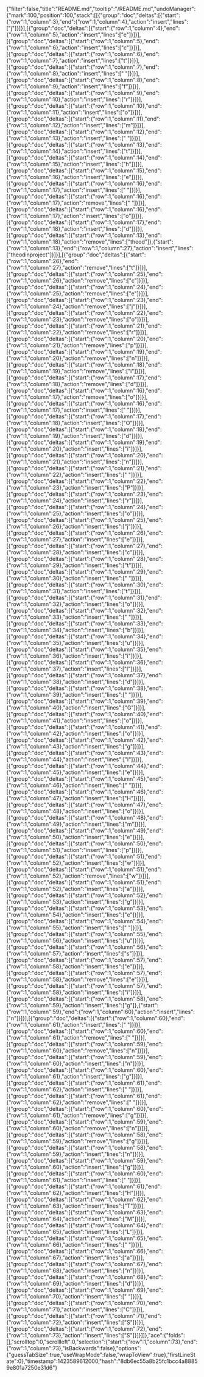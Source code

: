 {"filter":false,"title":"README.md","tooltip":"/README.md","undoManager":{"mark":100,"position":100,"stack":[[{"group":"doc","deltas":[{"start":{"row":1,"column":3},"end":{"row":1,"column":4},"action":"insert","lines":["j"]}]}],[{"group":"doc","deltas":[{"start":{"row":1,"column":4},"end":{"row":1,"column":5},"action":"insert","lines":["e"]}]}],[{"group":"doc","deltas":[{"start":{"row":1,"column":5},"end":{"row":1,"column":6},"action":"insert","lines":["c"]}]}],[{"group":"doc","deltas":[{"start":{"row":1,"column":6},"end":{"row":1,"column":7},"action":"insert","lines":["t"]}]}],[{"group":"doc","deltas":[{"start":{"row":1,"column":7},"end":{"row":1,"column":8},"action":"insert","lines":[" "]}]}],[{"group":"doc","deltas":[{"start":{"row":1,"column":8},"end":{"row":1,"column":9},"action":"insert","lines":["f"]}]}],[{"group":"doc","deltas":[{"start":{"row":1,"column":9},"end":{"row":1,"column":10},"action":"insert","lines":["r"]}]}],[{"group":"doc","deltas":[{"start":{"row":1,"column":10},"end":{"row":1,"column":11},"action":"insert","lines":["o"]}]}],[{"group":"doc","deltas":[{"start":{"row":1,"column":11},"end":{"row":1,"column":12},"action":"insert","lines":["m"]}]}],[{"group":"doc","deltas":[{"start":{"row":1,"column":12},"end":{"row":1,"column":13},"action":"insert","lines":[" "]}]}],[{"group":"doc","deltas":[{"start":{"row":1,"column":13},"end":{"row":1,"column":14},"action":"insert","lines":["t"]}]}],[{"group":"doc","deltas":[{"start":{"row":1,"column":14},"end":{"row":1,"column":15},"action":"insert","lines":["h"]}]}],[{"group":"doc","deltas":[{"start":{"row":1,"column":15},"end":{"row":1,"column":16},"action":"insert","lines":["e"]}]}],[{"group":"doc","deltas":[{"start":{"row":1,"column":16},"end":{"row":1,"column":17},"action":"insert","lines":[" "]}]}],[{"group":"doc","deltas":[{"start":{"row":1,"column":16},"end":{"row":1,"column":17},"action":"remove","lines":[" "]}]}],[{"group":"doc","deltas":[{"start":{"row":1,"column":16},"end":{"row":1,"column":17},"action":"insert","lines":["o"]}]}],[{"group":"doc","deltas":[{"start":{"row":1,"column":17},"end":{"row":1,"column":18},"action":"insert","lines":["d"]}]}],[{"group":"doc","deltas":[{"start":{"row":1,"column":13},"end":{"row":1,"column":18},"action":"remove","lines":["theod"]},{"start":{"row":1,"column":13},"end":{"row":1,"column":27},"action":"insert","lines":["theodinproject"]}]}],[{"group":"doc","deltas":[{"start":{"row":1,"column":26},"end":{"row":1,"column":27},"action":"remove","lines":["t"]}]}],[{"group":"doc","deltas":[{"start":{"row":1,"column":25},"end":{"row":1,"column":26},"action":"remove","lines":["c"]}]}],[{"group":"doc","deltas":[{"start":{"row":1,"column":24},"end":{"row":1,"column":25},"action":"remove","lines":["e"]}]}],[{"group":"doc","deltas":[{"start":{"row":1,"column":23},"end":{"row":1,"column":24},"action":"remove","lines":["j"]}]}],[{"group":"doc","deltas":[{"start":{"row":1,"column":22},"end":{"row":1,"column":23},"action":"remove","lines":["o"]}]}],[{"group":"doc","deltas":[{"start":{"row":1,"column":21},"end":{"row":1,"column":22},"action":"remove","lines":["r"]}]}],[{"group":"doc","deltas":[{"start":{"row":1,"column":20},"end":{"row":1,"column":21},"action":"remove","lines":["p"]}]}],[{"group":"doc","deltas":[{"start":{"row":1,"column":19},"end":{"row":1,"column":20},"action":"remove","lines":["n"]}]}],[{"group":"doc","deltas":[{"start":{"row":1,"column":18},"end":{"row":1,"column":19},"action":"remove","lines":["i"]}]}],[{"group":"doc","deltas":[{"start":{"row":1,"column":17},"end":{"row":1,"column":18},"action":"remove","lines":["d"]}]}],[{"group":"doc","deltas":[{"start":{"row":1,"column":16},"end":{"row":1,"column":17},"action":"remove","lines":["o"]}]}],[{"group":"doc","deltas":[{"start":{"row":1,"column":16},"end":{"row":1,"column":17},"action":"insert","lines":[" "]}]}],[{"group":"doc","deltas":[{"start":{"row":1,"column":17},"end":{"row":1,"column":18},"action":"insert","lines":["O"]}]}],[{"group":"doc","deltas":[{"start":{"row":1,"column":18},"end":{"row":1,"column":19},"action":"insert","lines":["d"]}]}],[{"group":"doc","deltas":[{"start":{"row":1,"column":19},"end":{"row":1,"column":20},"action":"insert","lines":["i"]}]}],[{"group":"doc","deltas":[{"start":{"row":1,"column":20},"end":{"row":1,"column":21},"action":"insert","lines":["n"]}]}],[{"group":"doc","deltas":[{"start":{"row":1,"column":21},"end":{"row":1,"column":22},"action":"insert","lines":[" "]}]}],[{"group":"doc","deltas":[{"start":{"row":1,"column":22},"end":{"row":1,"column":23},"action":"insert","lines":["P"]}]}],[{"group":"doc","deltas":[{"start":{"row":1,"column":23},"end":{"row":1,"column":24},"action":"insert","lines":["r"]}]}],[{"group":"doc","deltas":[{"start":{"row":1,"column":24},"end":{"row":1,"column":25},"action":"insert","lines":["o"]}]}],[{"group":"doc","deltas":[{"start":{"row":1,"column":25},"end":{"row":1,"column":26},"action":"insert","lines":["j"]}]}],[{"group":"doc","deltas":[{"start":{"row":1,"column":26},"end":{"row":1,"column":27},"action":"insert","lines":["e"]}]}],[{"group":"doc","deltas":[{"start":{"row":1,"column":27},"end":{"row":1,"column":28},"action":"insert","lines":["c"]}]}],[{"group":"doc","deltas":[{"start":{"row":1,"column":28},"end":{"row":1,"column":29},"action":"insert","lines":["t"]}]}],[{"group":"doc","deltas":[{"start":{"row":1,"column":29},"end":{"row":1,"column":30},"action":"insert","lines":[" "]}]}],[{"group":"doc","deltas":[{"start":{"row":1,"column":30},"end":{"row":1,"column":31},"action":"insert","lines":["t"]}]}],[{"group":"doc","deltas":[{"start":{"row":1,"column":31},"end":{"row":1,"column":32},"action":"insert","lines":["o"]}]}],[{"group":"doc","deltas":[{"start":{"row":1,"column":32},"end":{"row":1,"column":33},"action":"insert","lines":[" "]}]}],[{"group":"doc","deltas":[{"start":{"row":1,"column":33},"end":{"row":1,"column":34},"action":"insert","lines":["b"]}]}],[{"group":"doc","deltas":[{"start":{"row":1,"column":34},"end":{"row":1,"column":35},"action":"insert","lines":["u"]}]}],[{"group":"doc","deltas":[{"start":{"row":1,"column":35},"end":{"row":1,"column":36},"action":"insert","lines":["i"]}]}],[{"group":"doc","deltas":[{"start":{"row":1,"column":36},"end":{"row":1,"column":37},"action":"insert","lines":["l"]}]}],[{"group":"doc","deltas":[{"start":{"row":1,"column":37},"end":{"row":1,"column":38},"action":"insert","lines":["d"]}]}],[{"group":"doc","deltas":[{"start":{"row":1,"column":38},"end":{"row":1,"column":39},"action":"insert","lines":[" "]}]}],[{"group":"doc","deltas":[{"start":{"row":1,"column":39},"end":{"row":1,"column":40},"action":"insert","lines":["G"]}]}],[{"group":"doc","deltas":[{"start":{"row":1,"column":40},"end":{"row":1,"column":41},"action":"insert","lines":["o"]}]}],[{"group":"doc","deltas":[{"start":{"row":1,"column":41},"end":{"row":1,"column":42},"action":"insert","lines":["o"]}]}],[{"group":"doc","deltas":[{"start":{"row":1,"column":42},"end":{"row":1,"column":43},"action":"insert","lines":["g"]}]}],[{"group":"doc","deltas":[{"start":{"row":1,"column":43},"end":{"row":1,"column":44},"action":"insert","lines":["l"]}]}],[{"group":"doc","deltas":[{"start":{"row":1,"column":44},"end":{"row":1,"column":45},"action":"insert","lines":["e"]}]}],[{"group":"doc","deltas":[{"start":{"row":1,"column":45},"end":{"row":1,"column":46},"action":"insert","lines":[" "]}]}],[{"group":"doc","deltas":[{"start":{"row":1,"column":46},"end":{"row":1,"column":47},"action":"insert","lines":["H"]}]}],[{"group":"doc","deltas":[{"start":{"row":1,"column":47},"end":{"row":1,"column":48},"action":"insert","lines":["o"]}]}],[{"group":"doc","deltas":[{"start":{"row":1,"column":48},"end":{"row":1,"column":49},"action":"insert","lines":["m"]}]}],[{"group":"doc","deltas":[{"start":{"row":1,"column":49},"end":{"row":1,"column":50},"action":"insert","lines":["e"]}]}],[{"group":"doc","deltas":[{"start":{"row":1,"column":50},"end":{"row":1,"column":51},"action":"insert","lines":["p"]}]}],[{"group":"doc","deltas":[{"start":{"row":1,"column":51},"end":{"row":1,"column":52},"action":"insert","lines":["w"]}]}],[{"group":"doc","deltas":[{"start":{"row":1,"column":51},"end":{"row":1,"column":52},"action":"remove","lines":["w"]}]}],[{"group":"doc","deltas":[{"start":{"row":1,"column":51},"end":{"row":1,"column":52},"action":"insert","lines":["a"]}]}],[{"group":"doc","deltas":[{"start":{"row":1,"column":52},"end":{"row":1,"column":53},"action":"insert","lines":["g"]}]}],[{"group":"doc","deltas":[{"start":{"row":1,"column":53},"end":{"row":1,"column":54},"action":"insert","lines":["e"]}]}],[{"group":"doc","deltas":[{"start":{"row":1,"column":54},"end":{"row":1,"column":55},"action":"insert","lines":[" "]}]}],[{"group":"doc","deltas":[{"start":{"row":1,"column":55},"end":{"row":1,"column":56},"action":"insert","lines":["u"]}]}],[{"group":"doc","deltas":[{"start":{"row":1,"column":56},"end":{"row":1,"column":57},"action":"insert","lines":["s"]}]}],[{"group":"doc","deltas":[{"start":{"row":1,"column":57},"end":{"row":1,"column":58},"action":"insert","lines":["e"]}]}],[{"group":"doc","deltas":[{"start":{"row":1,"column":57},"end":{"row":1,"column":58},"action":"remove","lines":["e"]}]}],[{"group":"doc","deltas":[{"start":{"row":1,"column":57},"end":{"row":1,"column":58},"action":"insert","lines":["i"]}]}],[{"group":"doc","deltas":[{"start":{"row":1,"column":58},"end":{"row":1,"column":59},"action":"insert","lines":["g"]},{"start":{"row":1,"column":59},"end":{"row":1,"column":60},"action":"insert","lines":["n"]}]}],[{"group":"doc","deltas":[{"start":{"row":1,"column":60},"end":{"row":1,"column":61},"action":"insert","lines":[" "]}]}],[{"group":"doc","deltas":[{"start":{"row":1,"column":60},"end":{"row":1,"column":61},"action":"remove","lines":[" "]}]}],[{"group":"doc","deltas":[{"start":{"row":1,"column":59},"end":{"row":1,"column":60},"action":"remove","lines":["n"]}]}],[{"group":"doc","deltas":[{"start":{"row":1,"column":59},"end":{"row":1,"column":60},"action":"insert","lines":["n"]}]}],[{"group":"doc","deltas":[{"start":{"row":1,"column":60},"end":{"row":1,"column":61},"action":"insert","lines":["g"]}]}],[{"group":"doc","deltas":[{"start":{"row":1,"column":61},"end":{"row":1,"column":62},"action":"insert","lines":[" "]}]}],[{"group":"doc","deltas":[{"start":{"row":1,"column":61},"end":{"row":1,"column":62},"action":"remove","lines":[" "]}]}],[{"group":"doc","deltas":[{"start":{"row":1,"column":60},"end":{"row":1,"column":61},"action":"remove","lines":["g"]}]}],[{"group":"doc","deltas":[{"start":{"row":1,"column":59},"end":{"row":1,"column":60},"action":"remove","lines":["n"]}]}],[{"group":"doc","deltas":[{"start":{"row":1,"column":58},"end":{"row":1,"column":59},"action":"remove","lines":["g"]}]}],[{"group":"doc","deltas":[{"start":{"row":1,"column":58},"end":{"row":1,"column":59},"action":"insert","lines":["n"]}]}],[{"group":"doc","deltas":[{"start":{"row":1,"column":59},"end":{"row":1,"column":60},"action":"insert","lines":["g"]}]}],[{"group":"doc","deltas":[{"start":{"row":1,"column":60},"end":{"row":1,"column":61},"action":"insert","lines":[" "]}]}],[{"group":"doc","deltas":[{"start":{"row":1,"column":61},"end":{"row":1,"column":62},"action":"insert","lines":["H"]}]}],[{"group":"doc","deltas":[{"start":{"row":1,"column":62},"end":{"row":1,"column":63},"action":"insert","lines":["T"]}]}],[{"group":"doc","deltas":[{"start":{"row":1,"column":63},"end":{"row":1,"column":64},"action":"insert","lines":["M"]}]}],[{"group":"doc","deltas":[{"start":{"row":1,"column":64},"end":{"row":1,"column":65},"action":"insert","lines":["L"]}]}],[{"group":"doc","deltas":[{"start":{"row":1,"column":65},"end":{"row":1,"column":66},"action":"insert","lines":[" "]}]}],[{"group":"doc","deltas":[{"start":{"row":1,"column":66},"end":{"row":1,"column":67},"action":"insert","lines":["a"]}]}],[{"group":"doc","deltas":[{"start":{"row":1,"column":67},"end":{"row":1,"column":68},"action":"insert","lines":["n"]}]}],[{"group":"doc","deltas":[{"start":{"row":1,"column":68},"end":{"row":1,"column":69},"action":"insert","lines":["d"]}]}],[{"group":"doc","deltas":[{"start":{"row":1,"column":69},"end":{"row":1,"column":70},"action":"insert","lines":[" "]}]}],[{"group":"doc","deltas":[{"start":{"row":1,"column":70},"end":{"row":1,"column":71},"action":"insert","lines":["C"]}]}],[{"group":"doc","deltas":[{"start":{"row":1,"column":71},"end":{"row":1,"column":72},"action":"insert","lines":["S"]}]}],[{"group":"doc","deltas":[{"start":{"row":1,"column":72},"end":{"row":1,"column":73},"action":"insert","lines":["S"]}]}]]},"ace":{"folds":[],"scrolltop":0,"scrollleft":0,"selection":{"start":{"row":1,"column":73},"end":{"row":1,"column":73},"isBackwards":false},"options":{"guessTabSize":true,"useWrapMode":false,"wrapToView":true},"firstLineState":0},"timestamp":1423589612000,"hash":"8db6ec55a8b25fc1bcc4a88859e801a7250e31d6"}